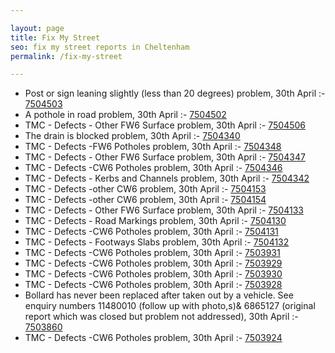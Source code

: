 ```yaml
---

layout: page
title: Fix My Street
seo: fix my street reports in Cheltenham
permalink: /fix-my-street

---
```


<!-- fix_marker starts -->

- Post or sign leaning slightly (less than 20 degrees) problem, 30th April :- [7504503](https://www.fixmystreet.com/report/7504503)
- A pothole in road problem, 30th April :- [7504502](https://www.fixmystreet.com/report/7504502)
- TMC - Defects - Other FW6  Surface problem, 30th April :- [7504506](https://www.fixmystreet.com/report/7504506)
- The drain is blocked problem, 30th April :- [7504340](https://www.fixmystreet.com/report/7504340)
- TMC - Defects -FW6 Potholes problem, 30th April :- [7504348](https://www.fixmystreet.com/report/7504348)
- TMC - Defects - Other FW6  Surface problem, 30th April :- [7504347](https://www.fixmystreet.com/report/7504347)
- TMC - Defects -CW6 Potholes  problem, 30th April :- [7504346](https://www.fixmystreet.com/report/7504346)
- TMC - Defects - Kerbs and Channels problem, 30th April :- [7504342](https://www.fixmystreet.com/report/7504342)
- TMC - Defects -other CW6 problem, 30th April :- [7504153](https://www.fixmystreet.com/report/7504153)
- TMC - Defects -other CW6 problem, 30th April :- [7504154](https://www.fixmystreet.com/report/7504154)
- TMC - Defects - Other FW6  Surface problem, 30th April :- [7504133](https://www.fixmystreet.com/report/7504133)
- TMC - Defects - Road Markings problem, 30th April :- [7504130](https://www.fixmystreet.com/report/7504130)
- TMC - Defects -CW6 Potholes  problem, 30th April :- [7504131](https://www.fixmystreet.com/report/7504131)
- TMC - Defects - Footways Slabs problem, 30th April :- [7504132](https://www.fixmystreet.com/report/7504132)
- TMC - Defects -CW6 Potholes  problem, 30th April :- [7503931](https://www.fixmystreet.com/report/7503931)
- TMC - Defects -CW6 Potholes  problem, 30th April :- [7503929](https://www.fixmystreet.com/report/7503929)
- TMC - Defects -CW6 Potholes  problem, 30th April :- [7503930](https://www.fixmystreet.com/report/7503930)
- TMC - Defects -CW6 Potholes  problem, 30th April :- [7503928](https://www.fixmystreet.com/report/7503928)
- Bollard has never been replaced after taken out by a vehicle. See enquiry numbers 11480010 (follow up with photo,s)& 6865127 (original report which was closed but problem not addressed), 30th April :- [7503860](https://www.fixmystreet.com/report/7503860)
- TMC - Defects -CW6 Potholes  problem, 30th April :- [7503924](https://www.fixmystreet.com/report/7503924)

<!-- fix_marker ends -->